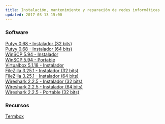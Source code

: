 ```yaml
---
title: Instalación, mantenimiento y reparación de redes informáticas
updated: 2017-03-13 15:00
---
```


### Software

<i class="fa fa-windows" aria-hidden="true"></i> [Putyy 0.68 - Instalador (32 bits)](https://the.earth.li/~sgtatham/putty/latest/w32/putty-0.68-installer.msi)<br />
<i class="fa fa-windows" aria-hidden="true"></i> [Putyy 0.68 - Instalador (64 bits)](https://the.earth.li/~sgtatham/putty/latest/w64/putty-64bit-0.68-installer.msi)<br />
<i class="fa fa-windows" aria-hidden="true"></i> [WinSCP 5.94 - Instalador](https://winscp.net/download/WinSCP-5.9.4-Setup.exe)<br />
<i class="fa fa-windows" aria-hidden="true"></i> [WinSCP 5.94 - Portable](https://winscp.net/download/WinSCP-5.9.4-Portable.zip)<br />
<i class="fa fa-windows" aria-hidden="true"></i> [Virtualbox 5.1.18 - Instalador](http://download.virtualbox.org/virtualbox/5.1.18/VirtualBox-5.1.18-114002-Win.exe)<br />
<i class="fa fa-windows" aria-hidden="true"></i> [FileZilla 3.25.1 - Instalador (32 bits)](https://download.filezilla-project.org/client/FileZilla_3.25.1_win32-setup_bundled.exe)<br />
<i class="fa fa-windows" aria-hidden="true"></i> [FileZilla 3.25.1 - Instalador (64 bits)](https://download.filezilla-project.org/client/FileZilla_3.25.1_win64-setup_bundled.exe)<br />
<i class="fa fa-windows" aria-hidden="true"></i> [Wireshark 2.2.5 - Instalador (32 bits)](https://2.na.dl.wireshark.org/win32/Wireshark-win32-2.2.5.exe)<br />
<i class="fa fa-windows" aria-hidden="true"></i> [Wireshark 2.2.5 - Instalador (64 bits)](https://2.na.dl.wireshark.org/win64/Wireshark-win64-2.2.5.exe)<br />
<i class="fa fa-windows" aria-hidden="true"></i> [Wireshark 2.2.5 - Portable (32 bits)](https://2.na.dl.wireshark.org/win32/WiresharkPortable_2.2.5.paf.exe)

### Recursos

<i class="fa fa-terminal" aria-hidden="true"></i> [Termbox](https://termbox.io/)<br />
